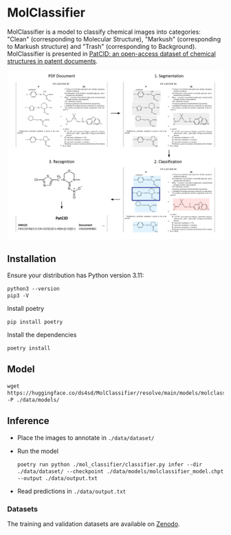 # MolClassifier

MolClassifier is a model to classify chemical images into categories: "Clean" (corresponding to Molecular Structure), "Markush" (corresponding to Markush structure) and "Trash" (corresponding to Background).
MolClassifier is presented in [PatCID: an open-access dataset of chemical structures in patent documents](https://www.nature.com/articles/s41467-024-50779-y).

<img src="assets/pipeline.jpg" width="700" />

## Installation 

Ensure your distribution has Python version 3.11:
```
python3 --version
pip3 -V
```

Install poetry
```
pip install poetry
```

Install the dependencies
```
poetry install
```

## Model 

```
wget https://huggingface.co/ds4sd/MolClassifier/resolve/main/models/molclassifier_model.chpt -P ./data/models/
```

## Inference

- Place the images to annotate in `./data/dataset/`

- Run the model
  ```
  poetry run python ./mol_classifier/classifier.py infer --dir ./data/dataset/ --checkpoint ./data/models/molclassifier_model.chpt --output ./data/output.txt
  ```

- Read predictions in `./data/output.txt`

### Datasets

The training and validation datasets are available on [Zenodo](https://zenodo.org/records/10978564).

